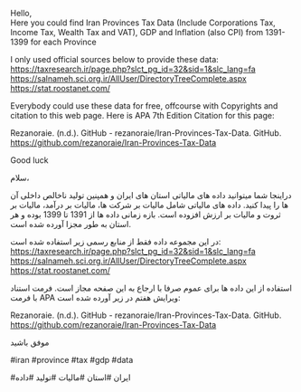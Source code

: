 Hello,  
Here you could find Iran Provinces Tax Data (Include Corporations Tax, Income Tax, Wealth Tax and VAT), GDP and Inflation (also CPI)
from 1391-1399  for each Province
  
  
I only used official sources below to provide these data:  
https://taxresearch.ir/page.php?slct_pg_id=32&sid=1&slc_lang=fa  
https://salnameh.sci.org.ir/AllUser/DirectoryTreeComplete.aspx  
https://stat.roostanet.com/  

Everybody could use these data for free, offcourse with Copyrights and citation to this web page. Here is APA 7th Edition Citation for this page:

Rezanoraie. (n.d.). GitHub - rezanoraie/Iran-Provinces-Tax-Data. GitHub. https://github.com/rezanoraie/Iran-Provinces-Tax-Data

Good luck


سلام،


دراینجا شما میتوانید داده های مالیاتی استان های ایران و همپنین تولید ناخالص داخلی آن ها را پیدا کنید. داده های مالیاتی شامل مالیات بر شرکت ها، مالیات بر درآمد، مالیات بر ثروت و مالیات بر ارزش افزوده است. بازه زمانی داده ها از 1391 تا 1399 بوده و هر استان به طور مجزا آورده شده است.


در این مجموعه داده فقط از منابع رسمی زیر استفاده شده است:
https://taxresearch.ir/page.php?slct_pg_id=32&sid=1&slc_lang=fa  
https://salnameh.sci.org.ir/AllUser/DirectoryTreeComplete.aspx  
https://stat.roostanet.com/


استفاده از این داده ها برای عموم صرفا با ارجاع به این صفحه مجاز است. فرمت استناد با فرمت APA ویرایش هفتم در زیر آورده شده است:

Rezanoraie. (n.d.). GitHub - rezanoraie/Iran-Provinces-Tax-Data. GitHub. https://github.com/rezanoraie/Iran-Provinces-Tax-Data


موفق باشید



  #iran #province #tax #gdp #data


#ایران #استان #مالیات #تولید #داده
